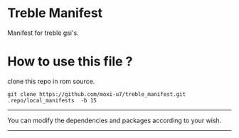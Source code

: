# Treble Manifest
Manifest for treble gsi's.

#  How to use this file ?

clone this repo in rom source.  
    
    git clone https://github.com/moxi-u7/treble_manifest.git .repo/local_manifests  -b 15
  

------------------------------------------------------

You can modify the dependencies and packages according to your wish.

------------------------------------------------------

